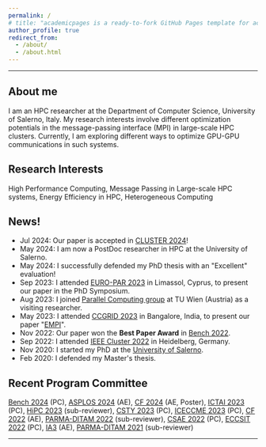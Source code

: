 ```yaml
---
permalink: /
# title: "academicpages is a ready-to-fork GitHub Pages template for academic personal websites"
author_profile: true
redirect_from: 
  - /about/
  - /about.html
---
```



------
   
 About me
------
I am an HPC researcher at the Department of Computer Science, University of Salerno, Italy. 
My research interests involve different optimization potentials in the message-passing interface (MPI) in large-scale HPC clusters. Currently, I am exploring different ways to optimize GPU-GPU communications in such systems.

Research Interests
------
 High Performance Computing, Message Passing in Large-scale HPC systems, Energy Efficiency in HPC, Heterogeneous Computing

News!
------
- Jul 2024: Our paper is accepted in [CLUSTER 2024](https://clustercomp.org/2024/)!
- May 2024: I am now a PostDoc researcher in HPC at the University of Salerno. 
- May 2024: I successfully defended my PhD thesis with an "Excellent" evaluation!
- Sep 2023: I attended [EURO-PAR 2023](https://2023.euro-par.org/conference/phd-symposium/) in Limassol, Cyprus, to present our paper in the PhD Symposium.
- Aug 2023: I joined [Parallel Computing group](https://www.tuwien.at/inf/par) at TU Wien (Austria) as a visiting researcher.
- May 2023: I attended [CCGRID 2023](https://ccgrid2023.iisc.ac.in/) in Bangalore, India, to present our paper "[EMPI](https://ieeexplore.ieee.org/abstract/document/10171546)".
- Nov 2022: Our paper won the **Best Paper Award** in [Bench 2022](https://www.benchcouncil.org/bench2022/index.html).
- Sep 2022: I attended [IEEE Cluster 2022](https://clustercomp.org/2022/) in Heidelberg, Germany.
- Nov 2020: I started my PhD at the [University of Salerno](https://web.unisa.it/en/home).
- Feb 2020: I defended my Master's thesis.

Recent Program Committee
------
[Bench 2024](https://www.benchcouncil.org/bench2024/committess.html) (PC), [ASPLOS 2024](https://www.asplos-conference.org/asplos2024/committees/#AE-committee) (AE), [CF 2024](https://www.computingfrontiers.org/2024/index.html) (AE, Poster), [ICTAI 2023](https://ictai.computer.org/2023/committees/committee/) (PC), [HiPC  2023](https://hipc.org/programcomittee/) (sub-reviewer), [CSTY 2023](https://csty2023.org/committee) (PC), [ICECCME 2023](http://www.iceccme.com/) (PC), [CF 2022](https://www.computingfrontiers.org/2022/) (AE), [PARMA-DITAM 2022](https://parma-ditam-workshop.github.io/) (sub-reviewer), [CSAE 2022](http://www.csaeconf.org) (PC), [ECCSIT 2022](https://www.eccsit.org) (PC), [IA3](https://hpc.pnl.gov/IA3/) (AE), [PARMA-DITAM 2021](https://parma-ditam-workshop.github.io/2021/index.html) (sub-reviewer)

 
-----

<!-- Like many other Jekyll-based GitHub Pages templates, academicpages makes you separate the website's content from its form. The content & metadata of your website are in structured markdown files, while various other files constitute the theme, specifying how to transform that content & metadata into HTML pages. You keep these various markdown (.md), YAML (.yml), HTML, and CSS files in a public GitHub repository. Each time you commit and push an update to the repository, the [GitHub pages](https://pages.github.com/) service creates static HTML pages based on these files, which are hosted on GitHub's servers free of charge.

Many of the features of dynamic content management systems (like Wordpress) can be achieved in this fashion, using a fraction of the computational resources and with far less vulnerability to hacking and DDoSing. You can also modify the theme to your heart's content without touching the content of your site. If you get to a point where you've broken something in Jekyll/HTML/CSS beyond repair, your markdown files describing your talks, publications, etc. are safe. You can rollback the changes or even delete the repository and start over -- just be sure to save the markdown files! Finally, you can also write scripts that process the structured data on the site, such as [this one](https://github.com/academicpages/academicpages.github.io/blob/master/talkmap.ipynb) that analyzes metadata in pages about talks to display [a map of every location you've given a talk](https://academicpages.github.io/talkmap.html). -->
<!-- 
Getting started
======
1. Register a GitHub account if you don't have one and confirm your e-mail (required!)
1. Fork [this repository](https://github.com/academicpages/academicpages.github.io) by clicking the "fork" button in the top right. 
1. Go to the repository's settings (rightmost item in the tabs that start with "Code", should be below "Unwatch"). Rename the repository "[your GitHub username].github.io", which will also be your website's URL.
1. Set site-wide configuration and create content & metadata (see below -- also see [this set of diffs](http://archive.is/3TPas) showing what files were changed to set up [an example site](https://getorg-testacct.github.io) for a user with the username "getorg-testacct")
1. Upload any files (like PDFs, .zip files, etc.) to the files/ directory. They will appear at https://[your GitHub username].github.io/files/example.pdf.  
1. Check status by going to the repository settings, in the "GitHub pages" section

Site-wide configuration
------
The main configuration file for the site is in the base directory in [_config.yml](https://github.com/academicpages/academicpages.github.io/blob/master/_config.yml), which defines the content in the sidebars and other site-wide features. You will need to replace the default variables with ones about yourself and your site's github repository. The configuration file for the top menu is in [_data/navigation.yml](https://github.com/academicpages/academicpages.github.io/blob/master/_data/navigation.yml). For example, if you don't have a portfolio or blog posts, you can remove those items from that navigation.yml file to remove them from the header. 

Create content & metadata
------
For site content, there is one markdown file for each type of content, which are stored in directories like _publications, _talks, _posts, _teaching, or _pages. For example, each talk is a markdown file in the [_talks directory](https://github.com/academicpages/academicpages.github.io/tree/master/_talks). At the top of each markdown file is structured data in YAML about the talk, which the theme will parse to do lots of cool stuff. The same structured data about a talk is used to generate the list of talks on the [Talks page](https://academicpages.github.io/talks), each [individual page](https://academicpages.github.io/talks/2012-03-01-talk-1) for specific talks, the talks section for the [CV page](https://academicpages.github.io/cv), and the [map of places you've given a talk](https://academicpages.github.io/talkmap.html) (if you run this [python file](https://github.com/academicpages/academicpages.github.io/blob/master/talkmap.py) or [Jupyter notebook](https://github.com/academicpages/academicpages.github.io/blob/master/talkmap.ipynb), which creates the HTML for the map based on the contents of the _talks directory).

**Markdown generator**

I have also created [a set of Jupyter notebooks](https://github.com/academicpages/academicpages.github.io/tree/master/markdown_generator
) that converts a CSV containing structured data about talks or presentations into individual markdown files that will be properly formatted for the academicpages template. The sample CSVs in that directory are the ones I used to create my own personal website at stuartgeiger.com. My usual workflow is that I keep a spreadsheet of my publications and talks, then run the code in these notebooks to generate the markdown files, then commit and push them to the GitHub repository.

How to edit your site's GitHub repository
------
Many people use a git client to create files on their local computer and then push them to GitHub's servers. If you are not familiar with git, you can directly edit these configuration and markdown files directly in the github.com interface. Navigate to a file (like [this one](https://github.com/academicpages/academicpages.github.io/blob/master/_talks/2012-03-01-talk-1.md) and click the pencil icon in the top right of the content preview (to the right of the "Raw | Blame | History" buttons). You can delete a file by clicking the trashcan icon to the right of the pencil icon. You can also create new files or upload files by navigating to a directory and clicking the "Create new file" or "Upload files" buttons. 

Example: editing a markdown file for a talk
![Editing a markdown file for a talk](/images/editing-talk.png)

For more info
------
More info about configuring academicpages can be found in [the guide](https://academicpages.github.io/markdown/). The [guides for the Minimal Mistakes theme](https://mmistakes.github.io/minimal-mistakes/docs/configuration/) (which this theme was forked from) might also be helpful. --> 
